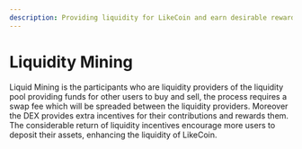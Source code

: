 ```yaml
---
description: Providing liquidity for LikeCoin and earn desirable rewards
---
```


# Liquidity Mining

Liquid Mining is the participants who are liquidity providers of the liquidity pool providing funds for other users to buy and sell, the process requires a swap fee which will be spreaded between the liquidity providers. Moreover the DEX provides extra incentives for their contributions and rewards them. The considerable return of liquidity incentives encourage more users to deposit their assets, enhancing the liquidity of LikeCoin.
